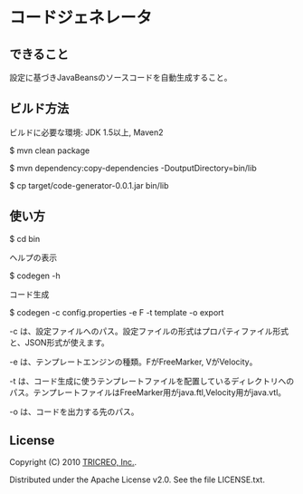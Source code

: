 コードジェネレータ
==================

できること
-----------
設定に基づきJavaBeansのソースコードを自動生成すること。

ビルド方法
-----------
ビルドに必要な環境: JDK 1.5以上, Maven2 

$ mvn clean package

$ mvn dependency:copy-dependencies -DoutputDirectory=bin/lib

$ cp target/code-generator-0.0.1.jar bin/lib


使い方
----------
$ cd bin

ヘルプの表示

$ codegen -h 

コード生成

$ codegen -c config.properties -e F -t template -o export 

-c は、設定ファイルへのパス。設定ファイルの形式はプロパティファイル形式と、JSON形式が使えます。

-e は、テンプレートエンジンの種類。FがFreeMarker, VがVelocity。

-t は、コード生成に使うテンプレートファイルを配置しているディレクトリへのパス。テンプレートファイルはFreeMarker用がjava.ftl,Velocity用がjava.vtl。

-o は、コードを出力する先のパス。


License
-------
Copyright (C) 2010 [TRICREO, Inc.](http://tricreo.jp/).

Distributed under the Apache License v2.0.  See the file LICENSE.txt.
